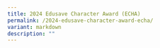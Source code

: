 ```yaml
---
title: 2024 Edusave Character Award (ECHA)
permalink: /2024-edusave-character-award-echa/
variant: markdown
description: ""
---
```

